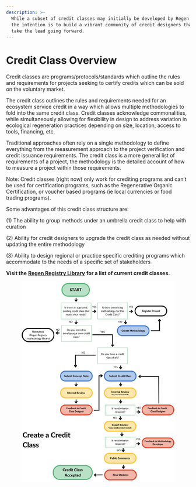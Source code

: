 ```yaml
---
description: >-
  While a subset of credit classes may initially be developed by Regen Registry,
  the intention is to build a vibrant community of credit designers that will
  take the lead going forward.
---
```


# Credit Class Overview

Credit classes are programs/protocols/standards which outline the rules and requirements for projects seeking to certify credits which can be sold on the voluntary market.

The credit class outlines the rules and requirements needed for an ecosystem service credit in a way which allows multiple methodologies to fold into the same credit class. Credit classes acknowledge commonalities, while simultaneously allowing for flexibility in design to address variation in ecological regeneration practices depending on size, location, access to tools, financing, etc.

Traditional approaches often rely on a single methodology to define everything from the measurement approach to the project verification and credit issuance requirements.  The credit class is a more general list of requirements of a project, the methodology is the detailed account of how to measure a project within those requirements.

Note: Credit classes (right now) only work for crediting programs and can’t be used for certification programs, such as the Regenerative Organic Certification, or voucher based programs (ie local currencies or food trading programs).&#x20;

Some advantages of this credit class structure are:

&#x20;(1) The ability to group methods under an umbrella credit class to help with curation

&#x20;(2) Ability for credit designers to upgrade the credit class as needed without updating the entire methodology

(3) Ability to design regional or practice specific crediting programs which accommodate to the needs of a specific set of stakeholders

**Visit the** [**Regen Registry Library**](https://library.regen.network/) **for a list of current credit classes.**

<figure><img src="../../.gitbook/assets/Credit Class.png" alt=""><figcaption></figcaption></figure>
